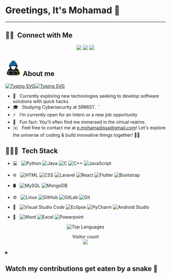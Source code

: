 <!-- ### Greetings, this is Mohamad 👋 -->
<h1> Greetings, It's Mohamad 👋</h1>

---

## 🤝🏻 &nbsp;Connect with Me

<p align="center">
<!-- <a href="https://www.kshitizsaini.com"><img src="https://img.shields.io/badge/-kshitizsaini.com-3423A6?style=flat-square&logo=Google-Chrome&logoColor=white"/></a> -->
<a href="https://www.linkedin.com/in/issa-mohamad/"><img src="https://img.shields.io/badge/-Mohamad%20Issa-0077B5?style=flat-square&logo=Linkedin&logoColor=white"/></a>
<a href="mailto:e.mohamadissa@gmail.com"><img src="https://img.shields.io/badge/-e.mohamadissa-D14836?style=flat-square&logo=Gmail&logoColor=white"/></a>
<a href=""><img src="https://img.shields.io/badge/-t.me-1769FF?style=flat-square&logo=telegram&logoColor=white"/></a>
  <!-- <img alt="profile views" src="https://komarev.com/ghpvc/?username=mo-isa&color=blue" style="height:21px"> -->

</p>

## <picture><img src = "https://raw.githubusercontent.com/mo-isa/mo-isa/main/about_me.gif?raw=true" width = 50px></picture> About me

<!-- <div style="display: flex; align-items: center; gap:9px">
<img src="https://raw.githubusercontent.com/mo-isa/mo-isa/main/about_me.gif" alt="ṃo-isa" height=43px, width=43px/> 
  <span style="font-size: 1.5em; font-weight: bold; color: white">About Me</span>

</div> -->

<div style="display: flex; align-items: center;  color: #F74A46;">
    <a href="https://git.io/typing-svg"><img src="https://readme-typing-svg.herokuapp.com?font=Fira+Code&duration=3800&pause=800&vCenter=true&repeat=false&random=false&width=50&lines=I'm" alt="Typing SVG" /></a>
    <a href="https://git.io/typing-svg"><img src="https://readme-typing-svg.herokuapp.com?font=Fira+Code&duration=2700&pause=650&vCenter=true&random=false&width=430&lines=Software+Engineer;Penetration+Tester;Freelancer" alt="Typing SVG" /></a>
</div>

- 👀 &nbsp; Currently exploring new technologies seeking to develop software solutions with quick hacks.
- 🎓 &nbsp; Studying Cybersecurity at SRMIST. ``
- ⚡ &nbsp; I’m currently open for an Intern or a new job opportunity
- 👾 &nbsp; Fun fact: You'll often find me immersed in the virtual realms.
- ✉️ &nbsp; Feel free to contact me at e.mohamadissa@gmail.com! Let's explore the universe of coding & build innovative 
things together! 🚀✨
<!-- - 🤓 &nbsp; `Always learning new things`. -->




## 👨🏻‍💻 &nbsp;Tech Stack

- 💻 &nbsp;
  ![Python](https://img.shields.io/badge/-Python-333333?style=flat&logo=python)
  ![Java](https://img.shields.io/badge/-Java-333333?style=flat&logo=Java&logoColor=007396)
  ![C](https://img.shields.io/badge/-C-333333?style=flat&logo=C%2B%2B&logoColor=00599C)
  ![C++](https://img.shields.io/badge/-C++-333333?style=flat&logo=C%2B%2B&logoColor=00599C)
  ![JavaScript](https://img.shields.io/badge/-JavaScript-333333?style=flat&logo=javascript)
- 🌐 &nbsp;
  ![HTML](https://img.shields.io/badge/-HTML-333333?style=flat&logo=html5)
  ![CSS](https://img.shields.io/badge/-CSS-333333?style=flat&logo=CSS3&logoColor=1572B6)
  ![Laravel](https://img.shields.io/badge/-Laravel-333333?style=flat&logo=Laravel)
  ![React](https://img.shields.io/badge/-React-333333?style=flat&logo=react)
  ![Flutter](https://img.shields.io/badge/-Flutter-333333?style=flat&logo=Flutter)
  ![Bootstrap](https://img.shields.io/badge/-Bootstrap-333333?style=flat&logo=bootstrap&logoColor=563D7C)
  <!-- ![Node.js](https://img.shields.io/badge/-Node.js-333333?style=flat&logo=node.js) -->

- 🛢 &nbsp;
  ![MySQL](https://img.shields.io/badge/-MySQL-333333?style=flat&logo=mysql)
  ![MongoDB](https://img.shields.io/badge/-MongoDB-333333?style=flat&logo=mongodb)
  <!-- ![PostgreSQL](https://img.shields.io/badge/-PostgreSQL-333333?style=flat&logo=postgresql) -->

- ⚙️ &nbsp;
  ![Linux](https://img.shields.io/badge/-Linux-333333?style=flat&logo=linux)
  ![GitHub](https://img.shields.io/badge/-GitHub-333333?style=flat&logo=github)
  ![GitLab](https://img.shields.io/badge/-GitLab-333333?style=flat&logo=gitlab)
  ![Git](https://img.shields.io/badge/-Git-333333?style=flat&logo=git)
- 🔧 &nbsp;
  ![Visual Studio Code](https://img.shields.io/badge/-Visual%20Studio%20Code-333333?style=flat&logo=visual-studio-code&logoColor=007ACC)
  ![Eclipse](https://img.shields.io/badge/-Eclipse-333333?style=flat&logo=eclipse-ide&logoColor=2C2255)
  ![PyCharm](https://img.shields.io/badge/-PyCharm-333333?style=flat&logo=pycharm&logoColor=2C2255)
  ![Android Studio](https://img.shields.io/badge/-AndroidStudio-333333?style=flat&logo=android-studio&logoColor=2C2255)

- 📜 &nbsp;
  ![Word](https://img.shields.io/badge/-Word-333333?style=flat&logo=microsoft-word)
  ![Excel](https://img.shields.io/badge/-Excel-333333?style=flat&logo=microsoft-excel)
  ![Powerpoint](https://img.shields.io/badge/-Powerpoint-333333?style=flat&logo=microsoft-powerpoint)


<!-- <div style="display: flex; align-items: center;">  -->

<!-- </div> -->
<!-- ## Watch my contributions get eaten by a snake &nbsp; 🐍

![snake gif](https://user-images.githubusercontent.com/88105077/166116856-9251de7f-d2df-46fd-901b-5920e8047e52.svg) -->



<div align="center">
    <img src="https://github-readme-stats.vercel.app/api/top-langs/?username=mo-isa&layout=compact&theme=radical" alt="Top Languages">
</div>

<p align="center"> 
  Visitor count<br>
  <img src="https://profile-counter.glitch.me/mo-isa/count.svg" />
</p>
<details>
  <summary><h2>Watch my contributions get eaten by a snake 🐍</h2></summary>

  <img src="https://user-images.githubusercontent.com/88105077/166116856-9251de7f-d2df-46fd-901b-5920e8047e52.svg" alt="snake gif">
</details>

<!-- <details  ><summary><h3>⚡ Recent GitHub Activity</h3></summary>

----
	
<img src="https://github-readme-activity-graph.vercel.app/graph?username=mo-isa&bg_color=1a1b27&color=aa82d9&line=628edb&point=64bfaf&area=true&hide_border=true)(https://github.com/ashutosh00710/github-readme-activity-graph)">
 
</details> -->
